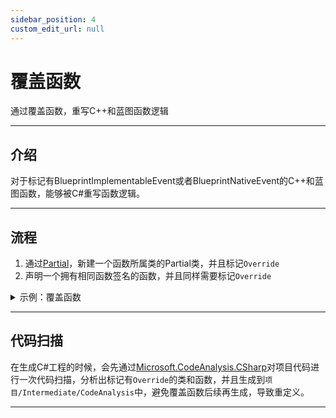 ```yaml
---
sidebar_position: 4
custom_edit_url: null
---
```


# 覆盖函数

通过覆盖函数，重写C++和蓝图函数逻辑

---

## 介绍

对于标记有BlueprintImplementableEvent或者BlueprintNativeEvent的C++和蓝图函数，能够被C#重写函数逻辑。

---

## 流程

1. 通过[Partial](https://learn.microsoft.com/en-us/dotnet/csharp/programming-guide/classes-and-structs/partial-classes-and-methods)，新建一个函数所属类的Partial类，并且标记`Override`
2. 声明一个拥有相同函数签名的函数，并且同样需要标记`Override`

<details>

<summary>示例：覆盖函数</summary>

```csharp
using Script.Common;

namespace Script.UnrealCSharpTest
{
    [Override]
    public partial class ATestCSharpFunctionActor
    {
        [Override]
        public void SetInt32ValueFunction(int InInt32Value)
        {
            Int32Value = InInt32Value;
        }

        [Override]
        public int GetInt32ValueFunction()
        {
            return Int32Value;
        }

        [Override]
        public void OutInt32ValueFunction(ref int OutInt32Value)
        {
            OutInt32Value = Int32Value;
        }
    }
}
```

</details>

---

## 代码扫描
在生成C#工程的时候，会先通过[Microsoft.CodeAnalysis.CSharp](https://www.nuget.org/packages/Microsoft.CodeAnalysis.CSharp/)对项目代码进行一次代码扫描，分析出标记有`Override`的类和函数，并且生成到`项目/Intermediate/CodeAnalysis`中，避免覆盖函数后续再生成，导致重定义。

---
